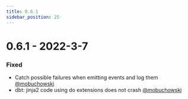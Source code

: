 ```yaml
---
title: 0.6.1
sidebar_position: 25
---
```


# 0.6.1 - 2022-3-7

### Fixed
* Catch possible failures when emitting events and log them [@mobuchowski](https://github.com/mobuchowski)
* dbt: jinja2 code using do extensions does not crash [@mobuchowski](https://github.com/mobuchowski)